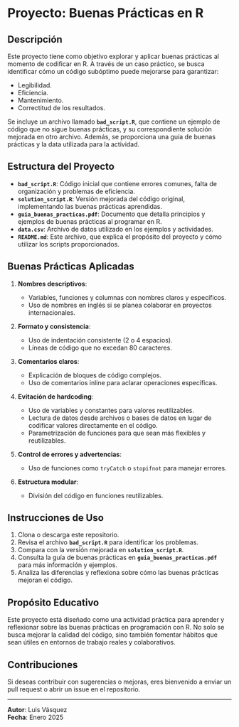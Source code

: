 # Proyecto: Buenas Prácticas en R

## Descripción
Este proyecto tiene como objetivo explorar y aplicar buenas prácticas al momento de codificar en R. A través de un caso práctico, se busca identificar cómo un código subóptimo puede mejorarse para garantizar:

- Legibilidad.
- Eficiencia.
- Mantenimiento.
- Correctitud de los resultados.

Se incluye un archivo llamado **`bad_script.R`**, que contiene un ejemplo de código que no sigue buenas prácticas, y su correspondiente solución mejorada en otro archivo. Además, se proporciona una guía de buenas prácticas y la data utilizada para la actividad.

## Estructura del Proyecto

- **`bad_script.R`**: Código inicial que contiene errores comunes, falta de organización y problemas de eficiencia.
- **`solution_script.R`**: Versión mejorada del código original, implementando las buenas prácticas aprendidas.
- **`guia_buenas_practicas.pdf`**: Documento que detalla principios y ejemplos de buenas prácticas al programar en R.
- **`data.csv`**: Archivo de datos utilizado en los ejemplos y actividades.
- **`README.md`**: Este archivo, que explica el propósito del proyecto y cómo utilizar los scripts proporcionados.

## Buenas Prácticas Aplicadas

1. **Nombres descriptivos**:
   - Variables, funciones y columnas con nombres claros y específicos.
   - Uso de nombres en inglés si se planea colaborar en proyectos internacionales.

2. **Formato y consistencia**:
   - Uso de indentación consistente (2 o 4 espacios).
   - Líneas de código que no excedan 80 caracteres.

3. **Comentarios claros**:
   - Explicación de bloques de código complejos.
   - Uso de comentarios inline para aclarar operaciones específicas.

4. **Evitación de hardcoding**:
   - Uso de variables y constantes para valores reutilizables.
   - Lectura de datos desde archivos o bases de datos en lugar de codificar valores directamente en el código.
   - Parametrización de funciones para que sean más flexibles y reutilizables.

5. **Control de errores y advertencias**:
   - Uso de funciones como `tryCatch` o `stopifnot` para manejar errores.

6. **Estructura modular**:
   - División del código en funciones reutilizables.

## Instrucciones de Uso

1. Clona o descarga este repositorio.
2. Revisa el archivo **`bad_script.R`** para identificar los problemas.
3. Compara con la versión mejorada en **`solution_script.R`**.
4. Consulta la guía de buenas prácticas en **`guia_buenas_practicas.pdf`** para más información y ejemplos.
5. Analiza las diferencias y reflexiona sobre cómo las buenas prácticas mejoran el código.

## Propósito Educativo
Este proyecto está diseñado como una actividad práctica para aprender y reflexionar sobre las buenas prácticas en programación con R. No solo se busca mejorar la calidad del código, sino también fomentar hábitos que sean útiles en entornos de trabajo reales y colaborativos.

## Contribuciones
Si deseas contribuir con sugerencias o mejoras, eres bienvenido a enviar un pull request o abrir un issue en el repositorio.

---

**Autor**: Luis Vásquez  
**Fecha**: Enero 2025

